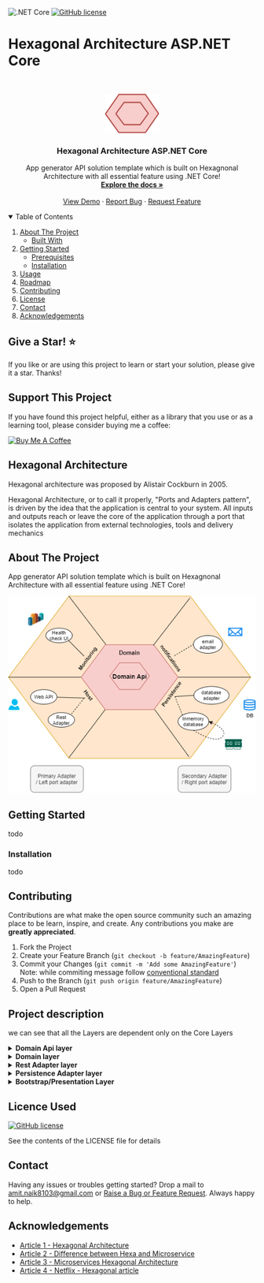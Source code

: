 ![.NET Core](https://github.com/Amitpnk/Hexagonal-architecture-ASP.NET-Core/workflows/.NET%20Core/badge.svg)
[![GitHub license](https://img.shields.io/badge/license-MIT-blue.svg)](https://github.com/Amitpnk/Hexagonal-architecture-ASP.NET-Core/blob/develop/LICENSE)

# Hexagonal Architecture ASP.NET Core

<br />
<p align="center">
  <a href="https://github.com/Amitpnk/Hexagonal-architecture-ASP.NET-Core">
    <img src="img/logo.png" alt="Logo" width="110" height="80">
  </a>

  <h3 align="center">Hexagonal Architecture ASP.NET Core</h3>

  <p align="center">
    App generator API solution template which is built on Hexagnonal Architecture with all essential feature using .NET Core!
    <br />
    <a href="https://github.com/Amitpnk/Hexagonal-architecture-ASP.NET-Core"><strong>Explore the docs »</strong></a>
    <br />
    <br />
    <a href="https://github.com/Amitpnk/Hexagonal-architecture-ASP.NET-Core">View Demo</a>
    ·
    <a href="https://github.com/Amitpnk/Hexagonal-architecture-ASP.NET-Core/issues">Report Bug</a>
    ·
    <a href="https://github.com/Amitpnk/Hexagonal-architecture-ASP.NET-Core/issues">Request Feature</a>
  </p>
</p>

<details open="open">
  <summary>Table of Contents</summary>
  <ol>
    <li>
      <a href="#about-the-project">About The Project</a>
      <ul>
        <li><a href="#built-with">Built With</a></li>
      </ul>
    </li>
    <li>
      <a href="#getting-started">Getting Started</a>
      <ul>
        <li><a href="#prerequisites">Prerequisites</a></li>
        <li><a href="#installation">Installation</a></li>
      </ul>
    </li>
    <li><a href="#usage">Usage</a></li>
    <li><a href="#roadmap">Roadmap</a></li>
    <li><a href="#contributing">Contributing</a></li>
    <li><a href="#license">License</a></li>
    <li><a href="#contact">Contact</a></li>
    <li><a href="#acknowledgements">Acknowledgements</a></li>
  </ol>
</details>

## Give a Star! :star:
If you like or are using this project to learn or start your solution, please give it a star. Thanks!

## Support This Project

If you have found this project helpful, either as a library that you use or as a learning tool, please consider buying me a coffee:

<a href="https://www.buymeacoffee.com/codewithamit" target="_blank"><img src="https://www.buymeacoffee.com/assets/img/custom_images/orange_img.png" alt="Buy Me A Coffee" style="height: 41px !important;width: 174px !important" ></a>


## Hexagonal Architecture

Hexagonal architecture was proposed by Alistair Cockburn in 2005.

Hexagonal Architecture, or to call it properly, "Ports and Adapters pattern", is driven by the idea that the application is central to your system. All inputs and outputs reach or leave the core of the application through a port that isolates the application from external technologies, tools and delivery mechanics

## About The Project

App generator API solution template which is built on Hexagnonal Architecture with all essential feature using .NET Core!

![image](img/hexagonal-arch.png)

## Getting Started

todo

### Installation

todo

## Contributing

Contributions are what make the open source community such an amazing place to be learn, inspire, and create. Any contributions you make are **greatly appreciated**.

1. Fork the Project
2. Create your Feature Branch (`git checkout -b feature/AmazingFeature`)
3. Commit your Changes (`git commit -m 'Add some AmazingFeature'`) <br>
Note: while commiting message follow [conventional standard](https://www.conventionalcommits.org/en/v1.0.0/)
4. Push to the Branch (`git push origin feature/AmazingFeature`)
5. Open a Pull Request

## Project description

we can see that all the Layers are dependent only on the Core Layers

<details>
  <summary><b>Domain Api layer</b></summary>
  <p>
    Domain Api Layers (Core layer) is implemented in center and never depends on any other layer. <br>
    It is contract for domain layer interaction(ports) so that primary and secondary adapters can implement the contract.This is also known and DIP or Dependency Inversion Principle
  </p>
</details>
<details>
  <summary><b>Domain layer</b></summary>
  <p>
    Domain Layers (Business layer) which has business logic. and it is keep clean with no other dependencies.
  </p>
</details>
<details>
  <summary><b>Rest Adapter layer</b></summary>
  <p>
    Rest Adapter also known as <i>left port's adapter</i> and <i>primary adapter</i> where we implement restfull service (i.e., GET, POST, PUT, DELETE, etc)
  </p>
</details>
<details>
  <summary><b>Persistence Adapter layer</b></summary>
  <p>
    Rest Adapter also known as <i>right port's adapter</i> and <i>secondary adapter</i>where we have implement Entityframework core which already implements a repository design pattern. DbContext will be UoW (Unit of Work) and each DbSet is the repository. This interacts with our database using dataproviders
  </p>
</details>
<details>
  <summary><b>Bootstrap/Presentation Layer</b></summary>
  <p>
    This is final build of project, where it all begins
  </p>
</details>

## Licence Used

[![GitHub license](https://img.shields.io/badge/license-MIT-blue.svg)](https://github.com/Amitpnk/Onion-architecture-ASP.NET-Core/blob/develop/LICENSE)

See the contents of the LICENSE file for details

## Contact

Having any issues or troubles getting started? Drop a mail to amit.naik8103@gmail.com or [Raise a Bug or Feature Request](https://github.com/Amitpnk/Hexagonal-architecture-ASP.NET-Core/issues/new). Always happy to help.

## Acknowledgements

* [Article 1 - Hexagonal Architecture](https://dzone.com/articles/hexagonal-architecture-what-is-it-and-how-does-it)
* [Article 2 - Difference between Hexa and Microservice](https://stackoverflow.com/questions/54697026/hexagonal-architecture-and-microservices-how-do-they-fit-together)
* [Article 3 - Microservices Hexagonal Architecture](https://medium.com/sciforce/another-story-about-microservices-hexagonal-architecture-23db93fa52a2)
* [Article 4 - Netflix - Hexagonal article](https://netflixtechblog.com/ready-for-changes-with-hexagonal-architecture-b315ec967749)